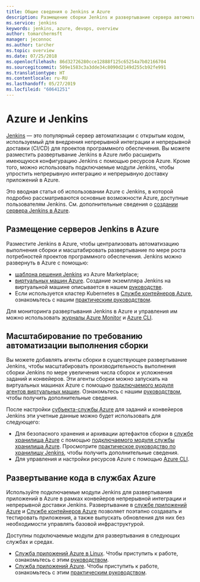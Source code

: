```yaml
---
title: Общие сведения о Jenkins и Azure
description: Размещение сборки Jenkins и развертывание сервера автоматизации в Azure, а также использование вычислительных ресурсов и ресурсов службы хранилища Azure для расширения конвейеров непрерывной интеграции и непрерывного развертывания (CI/CD).
ms.service: jenkins
keywords: jenkins, azure, devops, overview
author: tomarchermsft
manager: jeconnoc
ms.author: tarcher
ms.topic: overview
ms.date: 07/25/2018
ms.openlocfilehash: 86d32726280cce12888f125c65254a7b02166704
ms.sourcegitcommit: 509e1583c3a3dde34c8090d2149d255cb92fe991
ms.translationtype: HT
ms.contentlocale: ru-RU
ms.lasthandoff: 05/27/2019
ms.locfileid: "60641251"
---
```

# <a name="azure-and-jenkins"></a>Azure и Jenkins

[Jenkins](https://jenkins.io/) — это популярный сервер автоматизации с открытым кодом, используемый для внедрения непрерывной интеграции и непрерывной доставки (CI/CD) для проектов программного обеспечения. Вы можете разместить развертывание Jenkins в Azure либо расширить имеющуюся конфигурацию Jenkins с помощью ресурсов Azure. Кроме того, можно использовать подключаемые модули Jenkins, чтобы упростить непрерывную интеграцию и непрерывную доставку приложений в Azure.

Это вводная статья об использовании Azure с Jenkins, в которой подробно рассматриваются основные возможности Azure, доступные пользователям Jenkins. См. дополнительные сведения о [создании сервера Jenkins в Azure](install-jenkins-solution-template.md).

## <a name="host-your-jenkins-servers-in-azure"></a>Размещение серверов Jenkins в Azure

Разместите Jenkins в Azure, чтобы централизовать автоматизацию выполнения сборки и масштабировать развертывание по мере роста потребностей проектов программного обеспечения. Jenkins можно развернуть в Azure с помощью:
 
- [шаблона решения Jenkins](install-jenkins-solution-template.md) из Azure Marketplace;
- [виртуальных машин Azure](/azure/virtual-machines/linux/overview). Создание экземпляра Jenkins на виртуальной машине описывается в нашем [руководстве](/azure/virtual-machines/linux/tutorial-jenkins-github-docker-cicd).
- Если используется кластер Kubernetes в [Службе контейнеров Azure](/azure/container-service/kubernetes/container-service-kubernetes-walkthrough), ознакомьтесь с нашим [практическим руководством](/azure/container-service/kubernetes/container-service-kubernetes-jenkins).

Для мониторинга развертывания Jenkins в Azure и управления им можно использовать [журналы Azure Monitor](/azure/log-analytics/log-analytics-overview) и [Azure CLI](/cli/azure).

## <a name="scale-your-build-automation-on-demand"></a>Масштабирование по требованию автоматизации выполнения сборки

Вы можете добавлять агенты сборки в существующее развертывание Jenkins, чтобы масштабировать производительность выполнения сборки Jenkins по мере увеличения числа сборок и усложнения заданий и конвейеров. Эти агенты сборки можно запускать на виртуальных машинах Azure с помощью [подключаемого модуля агентов виртуальных машин](jenkins-azure-vm-agents.md). Ознакомьтесь с нашим [руководством](/azure/jenkins/jenkins-azure-vm-agents), чтобы получить дополнительные сведения.

После настройки [субъекта-службы Azure](/azure/azure-resource-manager/resource-group-overview) для заданий и конвейеров Jenkins эти учетные данные можно будет использовать для следующего:

- Для безопасного хранения и архивации артефактов сборки в [службе хранилища Azure](/azure/storage/common/storage-introduction) с помощью [подключаемого модуля службы хранилища Azure](https://plugins.jenkins.io/windows-azure-storage). Просмотрите [практическое руководство по хранилищу Jenkins](/azure/storage/common/storage-java-jenkins-continuous-integration-solution), чтобы получить дополнительные сведения.
- Для управления и настройки ресурсов Azure с помощью [Azure CLI](/azure/jenkins/execute-cli-jenkins-pipeline).

## <a name="deploy-your-code-into-azure-services"></a>Развертывание кода в службах Azure

Используйте подключаемые модули Jenkins для развертывания приложений в Azure в рамках конвейеров непрерывной интеграции и непрерывной доставки Jenkins. Развертывание в [службе приложений Azure](/azure/app-service/) и [Службе контейнеров Azure](/azure/container-service/kubernetes/) позволяет поэтапно создавать и тестировать приложения, а также выпускать обновления для них без необходимости управлять базовой инфраструктурой.

 Доступны подключаемые модули для развертывания в следующих службах и средах.

- [Служба приложений Azure в Linux](/azure/app-service/containers/app-service-linux-intro). Чтобы приступить к работе, ознакомьтесь с этим [руководством](java-deploy-webapp-tutorial.md).
- [Служба приложений Azure](/azure/app-service/overview). Чтобы приступить к работе, ознакомьтесь с этим [практическим руководством](deploy-Jenkins-app-service-plugin.md).